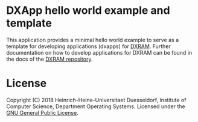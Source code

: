 # DXApp hello world example and template
This application provides a minimal hello world example to serve as a template for developing applications (dxapps) for
[DXRAM](https://github.com/hhu-bsinfo/dxram/). Further documentation on how to develop applications for DXRAM can be
found in the docs of the [DXRAM repository](https://github.com/hhu-bsinfo/dxram/).

# License
Copyright (C) 2018 Heinrich-Heine-Universitaet Duesseldorf, Institute of Computer Science, Department Operating Systems.
Licensed under the [GNU General Public License](LICENSE.md).
